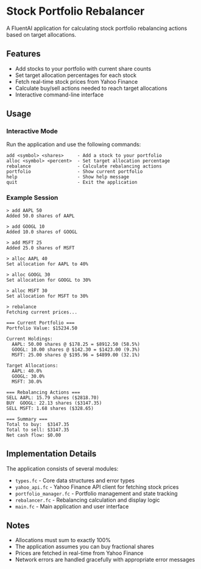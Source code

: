 # Stock Portfolio Rebalancer

A FluentAI application for calculating stock portfolio rebalancing actions based on target allocations.

## Features

- Add stocks to your portfolio with current share counts
- Set target allocation percentages for each stock
- Fetch real-time stock prices from Yahoo Finance
- Calculate buy/sell actions needed to reach target allocations
- Interactive command-line interface

## Usage

### Interactive Mode

Run the application and use the following commands:

```
add <symbol> <shares>     - Add a stock to your portfolio
alloc <symbol> <percent>  - Set target allocation percentage
rebalance                 - Calculate rebalancing actions
portfolio                 - Show current portfolio
help                      - Show help message
quit                      - Exit the application
```

### Example Session

```
> add AAPL 50
Added 50.0 shares of AAPL

> add GOOGL 10
Added 10.0 shares of GOOGL

> add MSFT 25
Added 25.0 shares of MSFT

> alloc AAPL 40
Set allocation for AAPL to 40%

> alloc GOOGL 30
Set allocation for GOOGL to 30%

> alloc MSFT 30
Set allocation for MSFT to 30%

> rebalance
Fetching current prices...

=== Current Portfolio ===
Portfolio Value: $15234.50

Current Holdings:
  AAPL: 50.00 shares @ $178.25 = $8912.50 (58.5%)
  GOOGL: 10.00 shares @ $142.30 = $1423.00 (9.3%)
  MSFT: 25.00 shares @ $195.96 = $4899.00 (32.1%)

Target Allocations:
  AAPL: 40.0%
  GOOGL: 30.0%
  MSFT: 30.0%

=== Rebalancing Actions ===
SELL AAPL: 15.79 shares ($2818.70)
BUY  GOOGL: 22.13 shares ($3147.35)
SELL MSFT: 1.68 shares ($328.65)

=== Summary ===
Total to buy:  $3147.35
Total to sell: $3147.35
Net cash flow: $0.00
```

## Implementation Details

The application consists of several modules:

- `types.fc` - Core data structures and error types
- `yahoo_api.fc` - Yahoo Finance API client for fetching stock prices
- `portfolio_manager.fc` - Portfolio management and state tracking
- `rebalancer.fc` - Rebalancing calculation and display logic
- `main.fc` - Main application and user interface

## Notes

- Allocations must sum to exactly 100%
- The application assumes you can buy fractional shares
- Prices are fetched in real-time from Yahoo Finance
- Network errors are handled gracefully with appropriate error messages